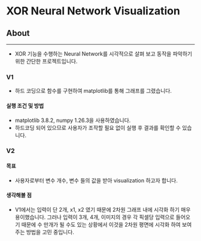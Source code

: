 # XOR Neural Network Visualization

## About
***
 * XOR 기능을 수행하는 Neural Network를 시각적으로 살펴 보고 동작을 파악하기 위한 간단한 프로젝트입니다.

### V1
 * 하드 코딩으로 함수를 구현하여 matplotlib를 통해 그래프를 그렸습니다.
#### 실행 조건 및 방법
 * matplotlib 3.8.2, numpy 1.26.3을 사용하였습니다.
 * 하드코딩 되어 있으므로 사용자가 조작할 필요 없이 실행 후 결과를 확인할 수 있습니다.

### V2

#### 목표
 * 사용자로부터 변수 개수, 변수 들의 값을 받아 visualization 하고자 합니다.
#### 생각해볼 점
 * V1에서는 입력이 단 2개, x1, x2 였기 때문에 2차원 그래프 내에 시각화 하기 매우 용이했습니다. 그러나 입력이 3개, 4개, 이미지의 경우 각 픽셀당 입력으로 들어오기 때문에 수 만개가 될 수도 있는 상황에서 이것을 2차원 평면에 시각화 하여 보여주는 방법을 고민 중입니다.
